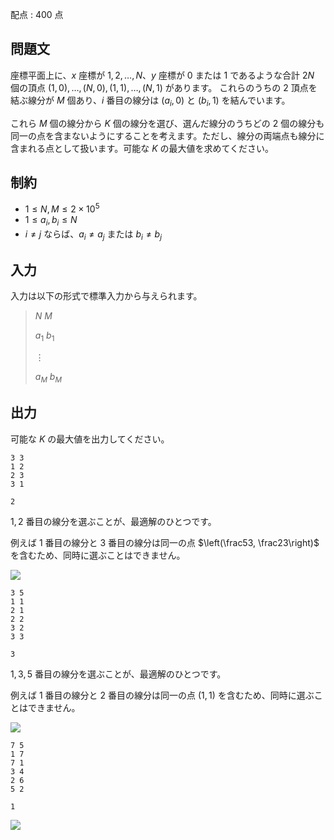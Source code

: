 配点 : $400$ 点

## 問題文

座標平面上に、$x$ 座標が $1, 2, \ldots, N$、$y$ 座標が $0$ または $1$ であるような合計 $2N$ 個の頂点 $(1, 0),\ldots, (N,0), (1,1), \ldots, (N,1)$ があります。
これらのうちの $2$ 頂点を結ぶ線分が $M$ 個あり、$i$ 番目の線分は $(a_i, 0)$ と $(b_i, 1)$ を結んでいます。

これら $M$ 個の線分から $K$ 個の線分を選び、選んだ線分のうちどの $2$ 個の線分も同一の点を含まないようにすることを考えます。ただし、線分の両端点も線分に含まれる点として扱います。可能な $K$ の最大値を求めてください。

## 制約

- $1\leq N, M \leq 2\times 10^5$
- $1\leq a_i, b_i\leq N$
- $i\neq j$ ならば、$a_i\neq a_j$ または $b_i\neq b_j$

## 入力

入力は以下の形式で標準入力から与えられます。

> $N$ $M$
> 
> $a_1$ $b_1$
> 
> $\vdots$
> 
> $a_M$ $b_M$

## 出力

可能な $K$ の最大値を出力してください。

```input1
3 3
1 2
2 3
3 1
```

```output1
2
```

$1, 2$ 番目の線分を選ぶことが、最適解のひとつです。

例えば $1$ 番目の線分と $3$ 番目の線分は同一の点 $\left(\frac53, \frac23\right)$ を含むため、同時に選ぶことはできません。

![](https://img.atcoder.jp/arc126/3e4cb12392855ea49b7ed0b643ebd370.png)

```input2
3 5
1 1
2 1
2 2
3 2
3 3
```

```output2
3
```

$1, 3, 5$ 番目の線分を選ぶことが、最適解のひとつです。

例えば $1$ 番目の線分と $2$ 番目の線分は同一の点 $(1, 1)$ を含むため、同時に選ぶことはできません。

![](https://img.atcoder.jp/arc126/416681cace776c87fac353e0acb9c4a1.png)

```input3
7 5
1 7
7 1
3 4
2 6
5 2
```

```output3
1
```

![](https://img.atcoder.jp/arc126/2436c39ccc0fa35fc57d35647bce9f08.png)